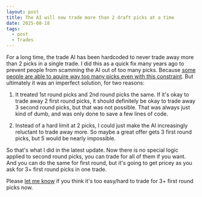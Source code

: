 ```yaml
---
layout: post
title: The AI will now trade more than 2 draft picks at a time
date: 2025-08-18
tags:
  - post
  - Trades
---
```


For a long time, the trade AI has been hardcoded to never trade away more than 2 picks in a single trade. I did this as a quick fix many years ago to prevent people from scamming the AI out of too many picks. Because [some people are able to aquire way too many picks even with this constraint](https://www.reddit.com/r/BasketballGM/comments/1mtzmfp/i_have_become_sam_presti_destroyer_of_worlds/). But ultimately it was an imperfect solution, for two reasons:

1. It treated 1st round picks and 2nd round picks the same. If it's okay to trade away 2 first round picks, it should definitely be okay to trade away 3 second round picks, but that was not possible. That was always just kind of dumb, and was only done to save a few lines of code.

2. Instead of a hard limit at 2 picks, I could just make the AI increasingly reluctant to trade away more. So maybe a great offer gets 3 first round picks, but 5 would be nearly impossible.

<!--more-->

So that's what I did in the latest update. Now there is no special logic applied to second round picks, you can trade for all of them if you want. And you can do the same for first round, but it's going to get pricey as you ask for 3+ first round picks in one trade.

Please [let me know](/contact/) if you think it's too easy/hard to trade for 3+ first round picks now.
